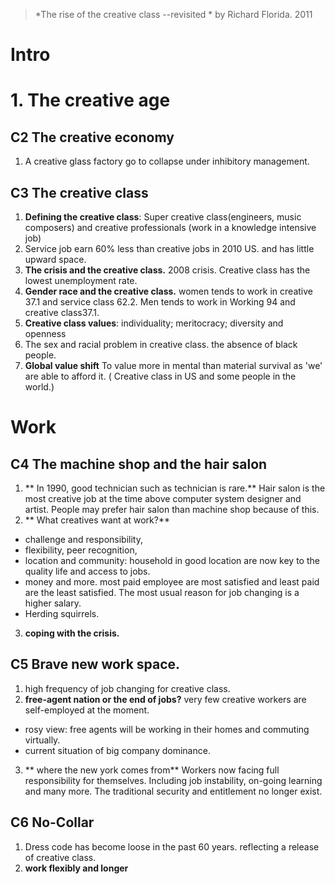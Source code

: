 > *The rise of the creative class --revisited *  by Richard Florida. 2011

# Intro

# 1. The creative age
## C2 The creative economy
1.  A creative glass factory go to collapse under inhibitory management.
## C3 The creative class
1. **Defining the creative class**: Super creative class(engineers, music composers) and creative professionals (work in a knowledge intensive job)
2. Service job earn 60% less than creative jobs in 2010 US. and has little upward space.
3. **The crisis and the creative class.** 2008  crisis. Creative class has the lowest unemployment rate.
4. **Gender race and the creative class.** women tends to work in creative 37.1 and service class 62.2. Men tends to work in Working 94 and creative class37.1.
5. **Creative class values**: individuality; meritocracy; diversity and openness
6. The sex and racial problem in creative class. the absence of black people.
7. **Global value shift** To value more in mental than material survival as 'we' are able to afford it. ( Creative class in US and some people in the world.)

# Work
## C4 The machine shop and the hair salon
1.  ** In 1990, good technician such as technician is rare.** Hair salon is the most creative job at the time above computer system designer and artist. People may prefer hair salon than machine shop because of this. 
2. ** What creatives want at work?** 
- challenge and responsibility, 
- flexibility, peer recognition, 
- location and community: household in good location are now key to the quality life and access to jobs.
- money and more. most paid employee are most satisfied and least paid are the least satisfied. The most usual reason for job changing is a higher salary.
- Herding squirrels.
3. **coping with the crisis.**
## C5 Brave new work space.
1. high frequency of job changing for creative class.
2. **free-agent nation or the end of jobs?** very few creative workers are self-employed at the moment. 
 - rosy view: free agents will be working in their homes and commuting virtually.
 - current situation of big company dominance.
3. ** where the new york comes from**  Workers now facing full responsibility for themselves. Including job instability, on-going learning and many more. The traditional security and entitlement no longer exist. 
## C6 No-Collar
1. Dress code has become loose in the past 60  years. reflecting a release of creative class.
2. **work flexibly and longer** 
<!--stackedit_data:
eyJoaXN0b3J5IjpbMTI1ODczNTIwMSwtMzg0MzUzOTU1LDE4MT
Q3MTQ3NTYsMTUxMTAwMzg5NCwtMTY2Mzc3NzcwMCwtMTY2Mzc3
NzcwMCw1ODU0MDIxNjQsNjA2ODI3MjYwLDY0MTE3NTQyOSwtMT
k0NDMxNjU0NCw1NzM0NjkzODksMTM1MTIyMzE4NCwzNjI3MTEw
NTcsMTAxMTQyNDIxMCwtMjExOTY5MjkyMywxMTMyMDQyMTgxLD
Y5NjczMzcxNywtMTExMzM2ODcyNiw4OTczNDg0OTAsLTE2Njg2
NTAxNjBdfQ==
-->